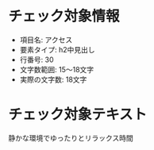 # チェック対象情報

- 項目名: アクセス
- 要素タイプ: h2中見出し
- 行番号: 30
- 文字数範囲: 15～18文字
- 実際の文字数: 18文字

# チェック対象テキスト

静かな環境でゆったりとリラックス時間